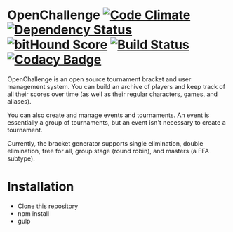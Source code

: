 # OpenChallenge [![Code Climate](https://codeclimate.com/github/seiyria/openchallenge/badges/gpa.svg)](https://codeclimate.com/github/seiyria/openchallenge) [![Dependency Status](https://gemnasium.com/seiyria/openchallenge.svg)](https://gemnasium.com/seiyria/openchallenge) [![bitHound Score](https://www.bithound.io/github/seiyria/openchallenge/badges/score.svg)](https://www.bithound.io/github/seiyria/openchallenge) [![Build Status](https://travis-ci.org/seiyria/openchallenge.svg)](https://travis-ci.org/seiyria/openchallenge) [![Codacy Badge](https://www.codacy.com/project/badge/895044758aa34b70a6f4c5c3436e6a8c)](https://www.codacy.com/app/seiyria/openchallenge)

OpenChallenge is an open source tournament bracket and user management system. You can build an archive of players and keep track of all their scores over time (as well as their regular characters, games, and aliases).

You can also create and manage events and tournaments. An event is essentially a group of tournaments, but an event isn't necessary to create a tournament.

Currently, the bracket generator supports single elimination, double elimination, free for all, group stage (round robin), and masters (a FFA subtype).

# Installation

* Clone this repository
* npm install
* gulp
